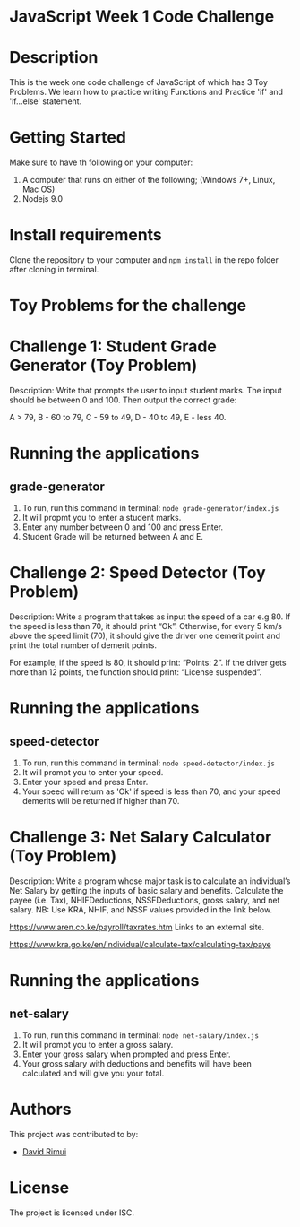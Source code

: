 # JavaScript Week 1 Code Challenge

# Description
This is the week one code challenge of JavaScript of which has 3 Toy Problems.
We learn how to practice writing Functions and Practice 'if' and 'if...else' statement.

# Getting Started
Make sure to have th following on your computer:
1. A computer that runs on either of the following; (Windows 7+, Linux, Mac OS)
2. Nodejs 9.0

# Install requirements
Clone the repository to your computer and `npm install` in the repo folder after cloning in terminal.

# Toy Problems for the challenge
# Challenge 1: Student Grade Generator (Toy Problem)

Description: Write that prompts the user to input student marks. The input should be between 0 and 100. Then output the correct grade: 

A > 79, B - 60 to 79, C -  59 to 49, D - 40 to 49, E - less 40.


# Running the applications
## grade-generator
1. To run, run this command in terminal: 
`node grade-generator/index.js`
2. It will propmt you to enter a student marks.
3. Enter any number between 0 and 100 and press Enter.
4. Student Grade will be returned between A and E.

 

# Challenge 2: Speed Detector (Toy Problem)

Description: Write a program that takes as input the speed of a car e.g 80. If the speed is less than 70, it should print “Ok”. Otherwise, for every 5 km/s above the speed limit (70), it should give the driver one demerit point and print the total number of demerit points.

For example, if the speed is 80, it should print: “Points: 2”. If the driver gets more than 12 points, the function should print: “License suspended”.

# Running the applications
## speed-detector
1. To run, run this command in terminal: 
`node speed-detector/index.js`
2. It will prompt you to enter your speed.
3. Enter your speed and press Enter.
4. Your speed will return as 'Ok' if speed is less than 70, and your speed demerits will be returned if higher than 70.
 

# Challenge 3: Net Salary Calculator (Toy Problem)

Description: Write a program whose major task is to calculate an individual’s Net Salary by getting the inputs of basic salary and benefits. Calculate the payee (i.e. Tax), NHIFDeductions, NSSFDeductions, gross salary, and net salary. 
NB: Use KRA, NHIF, and NSSF values provided in the link below.

https://www.aren.co.ke/payroll/taxrates.htm Links to an external site.  

https://www.kra.go.ke/en/individual/calculate-tax/calculating-tax/paye

# Running the applications
## net-salary
1. To run, run this command in terminal: 
`node net-salary/index.js`
2. It will prompt you to enter a gross salary.
3. Enter your gross salary when prompted and press Enter.
4. Your gross salary with deductions and benefits will have been calculated and will give you your total.


# Authors
This project was contributed to by:
- [David Rimui](https://github.com/DavidRimui)

# License
The project is licensed under ISC.

